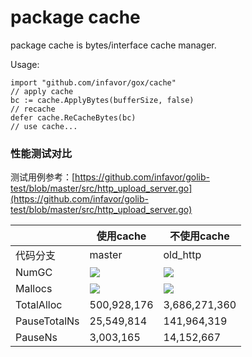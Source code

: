 # package cache

package cache is bytes/interface cache manager.

Usage:

```golang
import "github.com/infavor/gox/cache"
// apply cache
bc := cache.ApplyBytes(bufferSize, false)
// recache
defer cache.ReCacheBytes(bc)
// use cache...
```

### 性能测试对比
测试用例参考：[https://github.com/infavor/golib-test/blob/master/src/http_upload_server.go](https://github.com/infavor/golib-test/blob/master/src/http_upload_server.go)

|              | 使用cache                   | 不使用cache                 |
| ------------ | --------------------------- | --------------------------- |
| 代码分支     | master                      | old_http                    |
| NumGC        | ![](doc/20190524171332.png) | ![](doc/20190524171301.png) |
| Mallocs      | ![](doc/20190524172005.png) | ![](doc/20190524171942.png) |
| TotalAlloc   | 500,928,176                 | 3,686,271,360               |
| PauseTotalNs | 25,549,814                  | 141,964,319                 |
| PauseNs      | 3,003,165                   | 14,152,667                  |

